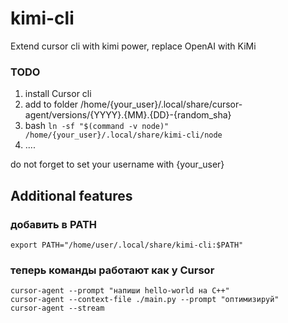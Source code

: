 # kimi-cli
Extend cursor cli with kimi power, replace OpenAI with KiMi

### TODO
  1. install Cursor cli
  2. add to folder /home/{your_user}/.local/share/cursor-agent/versions/{YYYY}.{MM}.{DD}-{random_sha}
  3. bash `ln -sf "$(command -v node)" /home/{your_user}/.local/share/kimi-cli/node`
  4. ....


do not forget to set your username with  {your_user}

## Additional features
### добавить в PATH
`export PATH="/home/user/.local/share/kimi-cli:$PATH"`

### теперь команды работают как у Cursor
```
cursor-agent --prompt "напиши hello-world на C++"
cursor-agent --context-file ./main.py --prompt "оптимизируй"
cursor-agent --stream
```
